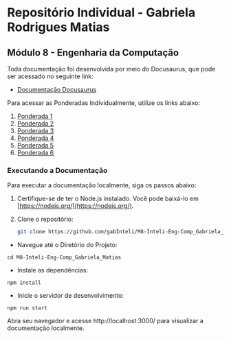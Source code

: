 # Repositório Individual - Gabriela Rodrigues Matias 
## Módulo 8 - Engenharia da Computação 

Toda documentação foi desenvolvida por meio do Docusaurus, que pode ser acessado no seguinte link:

- [Documentação Docusaurus](https://gabinteli.github.io/M8-Inteli-Eng-Comp_Gabriela_Matias/)

Para acessar as Ponderadas Individualmente, utilize os links abaixo:

1. [Ponderada 1](https://gabinteli.github.io/M8-Inteli-Eng-Comp_Gabriela_Matias/docs/ponderada1/resolution)
2. [Ponderada 2](https://gabinteli.github.io/M8-Inteli-Eng-Comp_Gabriela_Matias/docs/ponderada2/resolution)
3. [Ponderada 3](https://gabinteli.github.io/M8-Inteli-Eng-Comp_Gabriela_Matias/docs/ponderada3/resolution)
4. [Ponderada 4](https://gabinteli.github.io/M8-Inteli-Eng-Comp_Gabriela_Matias/docs/ponderada4/resolution)
5. [Ponderada 5](https://gabinteli.github.io/M8-Inteli-Eng-Comp_Gabriela_Matias/docs/ponderada5/resolution)
6. [Ponderada 6](https://gabinteli.github.io/M8-Inteli-Eng-Comp_Gabriela_Matias/docs/ponderada6/resolution)

### Executando a Documentação

Para executar a documentação localmente, siga os passos abaixo:

1. Certifique-se de ter o Node.js instalado. Você pode baixá-lo em [https://nodejs.org/](https://nodejs.org/).

2. Clone o repositório:
   ```bash
   git clone https://github.com/gabInteli/M8-Inteli-Eng-Comp_Gabriela_Matias.git

- Navegue até o Diretório do Projeto:

```
cd M8-Inteli-Eng-Comp_Gabriela_Matias
```

- Instale as dependências:

```
npm install
```

- Inicie o servidor de desenvolvimento:
```
npm run start
```

Abra seu navegador e acesse http://localhost:3000/ para visualizar a documentação localmente.